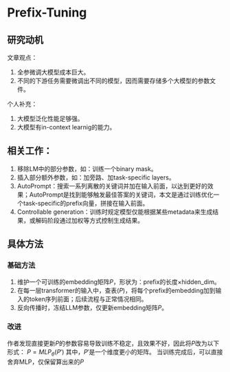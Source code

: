 # Prefix-Tuning
## 研究动机
文章观点：
1. 全参微调大模型成本巨大。
2. 不同的下游任务需要微调出不同的模型，因而需要存储多个大模型的参数文件。

个人补充：
1. 大模型泛化性能足够强。
2. 大模型有in-context learnig的能力。

## 相关工作：
1. 移除LM中的部分参数，如：训练一个binary mask。
2. 插入部分额外参数，如：加旁路、加task-specific layers。
3. AutoPrompt：搜索一系列离散的关键词并加在输入前面，以达到更好的效果；AutoPrompt是找到能够触发最佳答案的关键词，本文是通过训练优化一个task-specific的prefix向量，拼接在输入前面。
4. Controllable generation：训练时规定模型仅能根据某些metadata来生成结果，或解码阶段通过加权等方式控制生成结果。

## 具体方法
### 基础方法
1. 维护一个可训练的embedding矩阵$P$，形状为：prefix的长度×hidden_dim。
2. 在每一层transformer的输入中，查表($P$)，将每个prefix的embedding加到输入的token序列前面；后续流程与正常情况相同。
3. 反向传播时，冻结LLM参数，仅更新embedding矩阵$P$。

### 改进
作者发现直接更新$P$的参数容易导致训练不稳定，且效果不好，因此将$P$改为以下形式：
$P=MLP_\theta(P')$
其中，$P'$是一个维度更小的矩阵。
当训练完成后，可以直接舍弃MLP，仅保留算出来的$P$